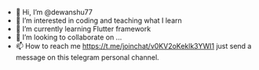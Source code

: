- 👋 Hi, I’m @dewanshu77
- 👀 I’m interested in coding and teaching what I learn
- 🌱 I’m currently learning Flutter framework
- 💞️ I’m looking to collaborate on ...
- 📫 How to reach me https://t.me/joinchat/v0KV2oKeklk3YWI1
   just send a message on this telegram personal channel.

<!---
dewanshu77/dewanshu77 is a ✨ special ✨ repository because its `README.md` (this file) appears on your GitHub profile.
You can click the Preview link to take a look at your changes.
--->
